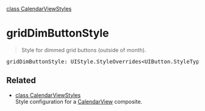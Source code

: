 [class CalendarViewStyles](CalendarViewStyles.md)

# gridDimButtonStyle

> Style for dimmed grid buttons (outside of month).

<pre class="docgen_signature">gridDimButtonStyle: UIStyle.StyleOverrides&lt;UIButton.StyleType&gt;;</pre>

## Related

- [<!--{ref:class}-->class CalendarViewStyles](CalendarViewStyles.md) \
    Style configuration for a [CalendarView](CalendarView.md) composite.
